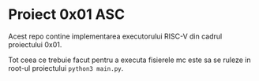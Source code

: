 # Proiect 0x01 ASC

Acest repo contine implementarea executorului RISC-V din cadrul proiectului 0x01.


Tot ceea ce trebuie facut pentru a executa fisierele mc este sa se ruleze in root-ul proiectului 
```python3 main.py```.